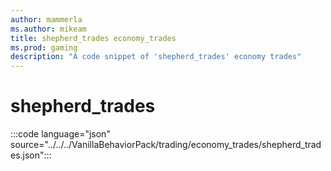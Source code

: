 ```yaml
---
author: mammerla
ms.author: mikeam
title: shepherd_trades economy_trades
ms.prod: gaming
description: "A code snippet of 'shepherd_trades' economy trades"
---
```


# shepherd_trades

:::code language="json" source="../../../VanillaBehaviorPack/trading/economy_trades/shepherd_trades.json":::
